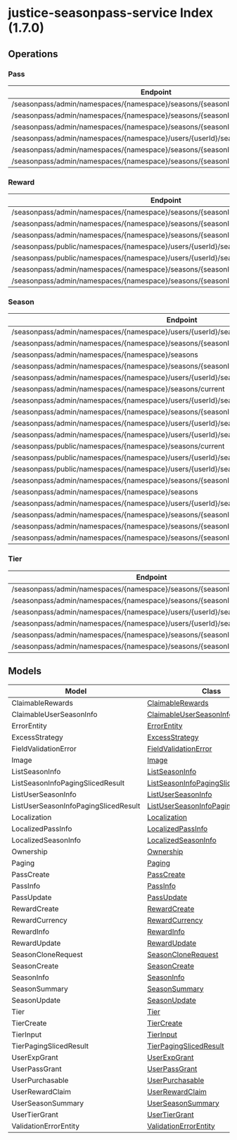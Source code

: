 [//]: # (<< template file: justice_py_sdk_codegen/__main__.py)

# justice-seasonpass-service Index (1.7.0)


## Operations

### Pass
| Endpoint | Method | ID | Class | Wrapper |
|---|---|---|---|---|
| /seasonpass/admin/namespaces/{namespace}/seasons/{seasonId}/passes | POST | createPass | [CreatePass](../accelbyte_py_sdk/api/seasonpass/operations/pass_/create_pass.py) | [create_pass](../accelbyte_py_sdk/api/seasonpass/wrappers/_pass_.py) |
| /seasonpass/admin/namespaces/{namespace}/seasons/{seasonId}/passes/{code} | DELETE | deletePass | [DeletePass](../accelbyte_py_sdk/api/seasonpass/operations/pass_/delete_pass.py) | [delete_pass](../accelbyte_py_sdk/api/seasonpass/wrappers/_pass_.py) |
| /seasonpass/admin/namespaces/{namespace}/seasons/{seasonId}/passes/{code} | GET | getPass | [GetPass](../accelbyte_py_sdk/api/seasonpass/operations/pass_/get_pass.py) | [get_pass](../accelbyte_py_sdk/api/seasonpass/wrappers/_pass_.py) |
| /seasonpass/admin/namespaces/{namespace}/users/{userId}/seasons/current/passes | POST | grantUserPass | [GrantUserPass](../accelbyte_py_sdk/api/seasonpass/operations/pass_/grant_user_pass.py) | [grant_user_pass](../accelbyte_py_sdk/api/seasonpass/wrappers/_pass_.py) |
| /seasonpass/admin/namespaces/{namespace}/seasons/{seasonId}/passes | GET | queryPasses | [QueryPasses](../accelbyte_py_sdk/api/seasonpass/operations/pass_/query_passes.py) | [query_passes](../accelbyte_py_sdk/api/seasonpass/wrappers/_pass_.py) |
| /seasonpass/admin/namespaces/{namespace}/seasons/{seasonId}/passes/{code} | PATCH | updatePass | [UpdatePass](../accelbyte_py_sdk/api/seasonpass/operations/pass_/update_pass.py) | [update_pass](../accelbyte_py_sdk/api/seasonpass/wrappers/_pass_.py) |

### Reward
| Endpoint | Method | ID | Class | Wrapper |
|---|---|---|---|---|
| /seasonpass/admin/namespaces/{namespace}/seasons/{seasonId}/rewards | POST | createReward | [CreateReward](../accelbyte_py_sdk/api/seasonpass/operations/reward/create_reward.py) | [create_reward](../accelbyte_py_sdk/api/seasonpass/wrappers/_reward.py) |
| /seasonpass/admin/namespaces/{namespace}/seasons/{seasonId}/rewards/{code} | DELETE | deleteReward | [DeleteReward](../accelbyte_py_sdk/api/seasonpass/operations/reward/delete_reward.py) | [delete_reward](../accelbyte_py_sdk/api/seasonpass/wrappers/_reward.py) |
| /seasonpass/admin/namespaces/{namespace}/seasons/{seasonId}/rewards/{code} | GET | getReward | [GetReward](../accelbyte_py_sdk/api/seasonpass/operations/reward/get_reward.py) | [get_reward](../accelbyte_py_sdk/api/seasonpass/wrappers/_reward.py) |
| /seasonpass/public/namespaces/{namespace}/users/{userId}/seasons/current/rewards/bulk | POST | publicBulkClaimUserRewards | [PublicBulkClaimUserRewards](../accelbyte_py_sdk/api/seasonpass/operations/reward/public_bulk_claim_user_rewards.py) | [public_bulk_claim_user_rewards](../accelbyte_py_sdk/api/seasonpass/wrappers/_reward.py) |
| /seasonpass/public/namespaces/{namespace}/users/{userId}/seasons/current/rewards | POST | publicClaimUserReward | [PublicClaimUserReward](../accelbyte_py_sdk/api/seasonpass/operations/reward/public_claim_user_reward.py) | [public_claim_user_reward](../accelbyte_py_sdk/api/seasonpass/wrappers/_reward.py) |
| /seasonpass/admin/namespaces/{namespace}/seasons/{seasonId}/rewards | GET | queryRewards | [QueryRewards](../accelbyte_py_sdk/api/seasonpass/operations/reward/query_rewards.py) | [query_rewards](../accelbyte_py_sdk/api/seasonpass/wrappers/_reward.py) |
| /seasonpass/admin/namespaces/{namespace}/seasons/{seasonId}/rewards/{code} | PATCH | updateReward | [UpdateReward](../accelbyte_py_sdk/api/seasonpass/operations/reward/update_reward.py) | [update_reward](../accelbyte_py_sdk/api/seasonpass/wrappers/_reward.py) |

### Season
| Endpoint | Method | ID | Class | Wrapper |
|---|---|---|---|---|
| /seasonpass/admin/namespaces/{namespace}/users/{userId}/seasons/current/purchasable | POST | checkSeasonPurchasable | [CheckSeasonPurchasable](../accelbyte_py_sdk/api/seasonpass/operations/season/check_season_purchasable.py) | [check_season_purchasable](../accelbyte_py_sdk/api/seasonpass/wrappers/_season.py) |
| /seasonpass/admin/namespaces/{namespace}/seasons/{seasonId}/clone | POST | cloneSeason | [CloneSeason](../accelbyte_py_sdk/api/seasonpass/operations/season/clone_season.py) | [clone_season](../accelbyte_py_sdk/api/seasonpass/wrappers/_season.py) |
| /seasonpass/admin/namespaces/{namespace}/seasons | POST | createSeason | [CreateSeason](../accelbyte_py_sdk/api/seasonpass/operations/season/create_season.py) | [create_season](../accelbyte_py_sdk/api/seasonpass/wrappers/_season.py) |
| /seasonpass/admin/namespaces/{namespace}/seasons/{seasonId} | DELETE | deleteSeason | [DeleteSeason](../accelbyte_py_sdk/api/seasonpass/operations/season/delete_season.py) | [delete_season](../accelbyte_py_sdk/api/seasonpass/wrappers/_season.py) |
| /seasonpass/admin/namespaces/{namespace}/users/{userId}/seasons/current/passes/ownership/any | GET | existsAnyPassByPassCodes | [ExistsAnyPassByPassCodes](../accelbyte_py_sdk/api/seasonpass/operations/season/exists_any_pass_by_pass_codes.py) | [exists_any_pass_by_pass_codes](../accelbyte_py_sdk/api/seasonpass/wrappers/_season.py) |
| /seasonpass/admin/namespaces/{namespace}/seasons/current | GET | getCurrentSeason | [GetCurrentSeason](../accelbyte_py_sdk/api/seasonpass/operations/season/get_current_season.py) | [get_current_season](../accelbyte_py_sdk/api/seasonpass/wrappers/_season.py) |
| /seasonpass/admin/namespaces/{namespace}/users/{userId}/seasons/current/progression | GET | getCurrentUserSeasonProgression | [GetCurrentUserSeasonProgression](../accelbyte_py_sdk/api/seasonpass/operations/season/get_current_user_season_progression.py) | [get_current_user_season_progression](../accelbyte_py_sdk/api/seasonpass/wrappers/_season.py) |
| /seasonpass/admin/namespaces/{namespace}/seasons/{seasonId} | GET | getSeason | [GetSeason](../accelbyte_py_sdk/api/seasonpass/operations/season/get_season.py) | [get_season](../accelbyte_py_sdk/api/seasonpass/wrappers/_season.py) |
| /seasonpass/admin/namespaces/{namespace}/users/{userId}/seasons | GET | getUserParticipatedSeasons | [GetUserParticipatedSeasons](../accelbyte_py_sdk/api/seasonpass/operations/season/get_user_participated_seasons.py) | [get_user_participated_seasons](../accelbyte_py_sdk/api/seasonpass/wrappers/_season.py) |
| /seasonpass/admin/namespaces/{namespace}/users/{userId}/seasons/{seasonId}/data | GET | getUserSeason | [GetUserSeason](../accelbyte_py_sdk/api/seasonpass/operations/season/get_user_season.py) | [get_user_season](../accelbyte_py_sdk/api/seasonpass/wrappers/_season.py) |
| /seasonpass/public/namespaces/{namespace}/seasons/current | GET | publicGetCurrentSeason | [PublicGetCurrentSeason](../accelbyte_py_sdk/api/seasonpass/operations/season/public_get_current_season.py) | [public_get_current_season](../accelbyte_py_sdk/api/seasonpass/wrappers/_season.py) |
| /seasonpass/public/namespaces/{namespace}/users/{userId}/seasons/current/data | GET | publicGetCurrentUserSeason | [PublicGetCurrentUserSeason](../accelbyte_py_sdk/api/seasonpass/operations/season/public_get_current_user_season.py) | [public_get_current_user_season](../accelbyte_py_sdk/api/seasonpass/wrappers/_season.py) |
| /seasonpass/public/namespaces/{namespace}/users/{userId}/seasons/{seasonId}/data | GET | publicGetUserSeason | [PublicGetUserSeason](../accelbyte_py_sdk/api/seasonpass/operations/season/public_get_user_season.py) | [public_get_user_season](../accelbyte_py_sdk/api/seasonpass/wrappers/_season.py) |
| /seasonpass/admin/namespaces/{namespace}/seasons/{seasonId}/publish | PUT | publishSeason | [PublishSeason](../accelbyte_py_sdk/api/seasonpass/operations/season/publish_season.py) | [publish_season](../accelbyte_py_sdk/api/seasonpass/wrappers/_season.py) |
| /seasonpass/admin/namespaces/{namespace}/seasons | GET | querySeasons | [QuerySeasons](../accelbyte_py_sdk/api/seasonpass/operations/season/query_seasons.py) | [query_seasons](../accelbyte_py_sdk/api/seasonpass/wrappers/_season.py) |
| /seasonpass/admin/namespaces/{namespace}/users/{userId}/seasons/current/reset | DELETE | resetUserSeason | [ResetUserSeason](../accelbyte_py_sdk/api/seasonpass/operations/season/reset_user_season.py) | [reset_user_season](../accelbyte_py_sdk/api/seasonpass/wrappers/_season.py) |
| /seasonpass/admin/namespaces/{namespace}/seasons/{seasonId}/retire | PUT | retireSeason | [RetireSeason](../accelbyte_py_sdk/api/seasonpass/operations/season/retire_season.py) | [retire_season](../accelbyte_py_sdk/api/seasonpass/wrappers/_season.py) |
| /seasonpass/admin/namespaces/{namespace}/seasons/{seasonId}/unpublish | PUT | unpublishSeason | [UnpublishSeason](../accelbyte_py_sdk/api/seasonpass/operations/season/unpublish_season.py) | [unpublish_season](../accelbyte_py_sdk/api/seasonpass/wrappers/_season.py) |
| /seasonpass/admin/namespaces/{namespace}/seasons/{seasonId} | PATCH | updateSeason | [UpdateSeason](../accelbyte_py_sdk/api/seasonpass/operations/season/update_season.py) | [update_season](../accelbyte_py_sdk/api/seasonpass/wrappers/_season.py) |

### Tier
| Endpoint | Method | ID | Class | Wrapper |
|---|---|---|---|---|
| /seasonpass/admin/namespaces/{namespace}/seasons/{seasonId}/tiers | POST | createTier | [CreateTier](../accelbyte_py_sdk/api/seasonpass/operations/tier/create_tier.py) | [create_tier](../accelbyte_py_sdk/api/seasonpass/wrappers/_tier.py) |
| /seasonpass/admin/namespaces/{namespace}/seasons/{seasonId}/tiers/{id} | DELETE | deleteTier | [DeleteTier](../accelbyte_py_sdk/api/seasonpass/operations/tier/delete_tier.py) | [delete_tier](../accelbyte_py_sdk/api/seasonpass/wrappers/_tier.py) |
| /seasonpass/admin/namespaces/{namespace}/users/{userId}/seasons/current/exp | POST | grantUserExp | [GrantUserExp](../accelbyte_py_sdk/api/seasonpass/operations/tier/grant_user_exp.py) | [grant_user_exp](../accelbyte_py_sdk/api/seasonpass/wrappers/_tier.py) |
| /seasonpass/admin/namespaces/{namespace}/users/{userId}/seasons/current/tiers | POST | grantUserTier | [GrantUserTier](../accelbyte_py_sdk/api/seasonpass/operations/tier/grant_user_tier.py) | [grant_user_tier](../accelbyte_py_sdk/api/seasonpass/wrappers/_tier.py) |
| /seasonpass/admin/namespaces/{namespace}/seasons/{seasonId}/tiers | GET | queryTiers | [QueryTiers](../accelbyte_py_sdk/api/seasonpass/operations/tier/query_tiers.py) | [query_tiers](../accelbyte_py_sdk/api/seasonpass/wrappers/_tier.py) |
| /seasonpass/admin/namespaces/{namespace}/seasons/{seasonId}/tiers/{id} | PUT | updateTier | [UpdateTier](../accelbyte_py_sdk/api/seasonpass/operations/tier/update_tier.py) | [update_tier](../accelbyte_py_sdk/api/seasonpass/wrappers/_tier.py) |


## Models
| Model | Class |
|---|---|
| ClaimableRewards | [ClaimableRewards](../accelbyte_py_sdk/api/seasonpass/models/claimable_rewards.py) |
| ClaimableUserSeasonInfo | [ClaimableUserSeasonInfo](../accelbyte_py_sdk/api/seasonpass/models/claimable_user_season_info.py) |
| ErrorEntity | [ErrorEntity](../accelbyte_py_sdk/api/seasonpass/models/error_entity.py) |
| ExcessStrategy | [ExcessStrategy](../accelbyte_py_sdk/api/seasonpass/models/excess_strategy.py) |
| FieldValidationError | [FieldValidationError](../accelbyte_py_sdk/api/seasonpass/models/field_validation_error.py) |
| Image | [Image](../accelbyte_py_sdk/api/seasonpass/models/image.py) |
| ListSeasonInfo | [ListSeasonInfo](../accelbyte_py_sdk/api/seasonpass/models/list_season_info.py) |
| ListSeasonInfoPagingSlicedResult | [ListSeasonInfoPagingSlicedResult](../accelbyte_py_sdk/api/seasonpass/models/list_season_info_paging_sliced_result.py) |
| ListUserSeasonInfo | [ListUserSeasonInfo](../accelbyte_py_sdk/api/seasonpass/models/list_user_season_info.py) |
| ListUserSeasonInfoPagingSlicedResult | [ListUserSeasonInfoPagingSlicedResult](../accelbyte_py_sdk/api/seasonpass/models/list_user_season_info_paging_sliced_result.py) |
| Localization | [Localization](../accelbyte_py_sdk/api/seasonpass/models/localization.py) |
| LocalizedPassInfo | [LocalizedPassInfo](../accelbyte_py_sdk/api/seasonpass/models/localized_pass_info.py) |
| LocalizedSeasonInfo | [LocalizedSeasonInfo](../accelbyte_py_sdk/api/seasonpass/models/localized_season_info.py) |
| Ownership | [Ownership](../accelbyte_py_sdk/api/seasonpass/models/ownership.py) |
| Paging | [Paging](../accelbyte_py_sdk/api/seasonpass/models/paging.py) |
| PassCreate | [PassCreate](../accelbyte_py_sdk/api/seasonpass/models/pass_create.py) |
| PassInfo | [PassInfo](../accelbyte_py_sdk/api/seasonpass/models/pass_info.py) |
| PassUpdate | [PassUpdate](../accelbyte_py_sdk/api/seasonpass/models/pass_update.py) |
| RewardCreate | [RewardCreate](../accelbyte_py_sdk/api/seasonpass/models/reward_create.py) |
| RewardCurrency | [RewardCurrency](../accelbyte_py_sdk/api/seasonpass/models/reward_currency.py) |
| RewardInfo | [RewardInfo](../accelbyte_py_sdk/api/seasonpass/models/reward_info.py) |
| RewardUpdate | [RewardUpdate](../accelbyte_py_sdk/api/seasonpass/models/reward_update.py) |
| SeasonCloneRequest | [SeasonCloneRequest](../accelbyte_py_sdk/api/seasonpass/models/season_clone_request.py) |
| SeasonCreate | [SeasonCreate](../accelbyte_py_sdk/api/seasonpass/models/season_create.py) |
| SeasonInfo | [SeasonInfo](../accelbyte_py_sdk/api/seasonpass/models/season_info.py) |
| SeasonSummary | [SeasonSummary](../accelbyte_py_sdk/api/seasonpass/models/season_summary.py) |
| SeasonUpdate | [SeasonUpdate](../accelbyte_py_sdk/api/seasonpass/models/season_update.py) |
| Tier | [Tier](../accelbyte_py_sdk/api/seasonpass/models/tier.py) |
| TierCreate | [TierCreate](../accelbyte_py_sdk/api/seasonpass/models/tier_create.py) |
| TierInput | [TierInput](../accelbyte_py_sdk/api/seasonpass/models/tier_input.py) |
| TierPagingSlicedResult | [TierPagingSlicedResult](../accelbyte_py_sdk/api/seasonpass/models/tier_paging_sliced_result.py) |
| UserExpGrant | [UserExpGrant](../accelbyte_py_sdk/api/seasonpass/models/user_exp_grant.py) |
| UserPassGrant | [UserPassGrant](../accelbyte_py_sdk/api/seasonpass/models/user_pass_grant.py) |
| UserPurchasable | [UserPurchasable](../accelbyte_py_sdk/api/seasonpass/models/user_purchasable.py) |
| UserRewardClaim | [UserRewardClaim](../accelbyte_py_sdk/api/seasonpass/models/user_reward_claim.py) |
| UserSeasonSummary | [UserSeasonSummary](../accelbyte_py_sdk/api/seasonpass/models/user_season_summary.py) |
| UserTierGrant | [UserTierGrant](../accelbyte_py_sdk/api/seasonpass/models/user_tier_grant.py) |
| ValidationErrorEntity | [ValidationErrorEntity](../accelbyte_py_sdk/api/seasonpass/models/validation_error_entity.py) |
